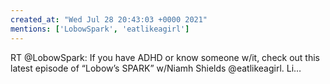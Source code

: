 ```yaml
---
created_at: "Wed Jul 28 20:43:03 +0000 2021"
mentions: ['LobowSpark', 'eatlikeagirl']
---
```


RT @LobowSpark: If you have ADHD or know someone w/it, check out this latest episode of “Lobow’s SPARK” w/Niamh Shields 
@eatlikeagirl.  Li…